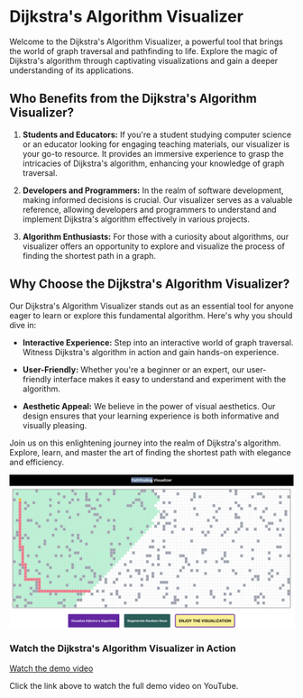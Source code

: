 # Dijkstra's Algorithm Visualizer

Welcome to the Dijkstra's Algorithm Visualizer, a powerful tool that brings the world of graph traversal and pathfinding to life. Explore the magic of Dijkstra's algorithm through captivating visualizations and gain a deeper understanding of its applications.

## Who Benefits from the Dijkstra's Algorithm Visualizer?

1. **Students and Educators:** If you're a student studying computer science or an educator looking for engaging teaching materials, our visualizer is your go-to resource. It provides an immersive experience to grasp the intricacies of Dijkstra's algorithm, enhancing your knowledge of graph traversal.

2. **Developers and Programmers:** In the realm of software development, making informed decisions is crucial. Our visualizer serves as a valuable reference, allowing developers and programmers to understand and implement Dijkstra's algorithm effectively in various projects.

3. **Algorithm Enthusiasts:** For those with a curiosity about algorithms, our visualizer offers an opportunity to explore and visualize the process of finding the shortest path in a graph.

## Why Choose the Dijkstra's Algorithm Visualizer?

Our Dijkstra's Algorithm Visualizer stands out as an essential tool for anyone eager to learn or explore this fundamental algorithm. Here's why you should dive in:

- **Interactive Experience:** Step into an interactive world of graph traversal. Witness Dijkstra's algorithm in action and gain hands-on experience.

- **User-Friendly:** Whether you're a beginner or an expert, our user-friendly interface makes it easy to understand and experiment with the algorithm.

- **Aesthetic Appeal:** We believe in the power of visual aesthetics. Our design ensures that your learning experience is both informative and visually pleasing.

Join us on this enlightening journey into the realm of Dijkstra's algorithm. Explore, learn, and master the art of finding the shortest path with elegance and efficiency.

![Dijkstra's Algorithm Visualizer Screenshot](https://github.com/Shivam-Sanjay-Nikam/shortestpath/blob/main/Screenshot%202023-09-09%20at%2010.50.18%20AM.png)

### Watch the Dijkstra's Algorithm Visualizer in Action

[Watch the demo video](https://www.youtube.com/watch?v=ElHeOzoF8fw)

Click the link above to watch the full demo video on YouTube.
